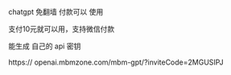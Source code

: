 chatgpt   免翻墙   付款可以  使用

支付10元就可以用，支持微信付款

能生成   自己的    api   密钥


https://
openai.mbmzone.com/mbm-gpt/?inviteCode=2MGUSIPJ
